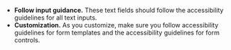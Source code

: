- **Follow input guidance.** These text fields should follow the accessibility guidelines for all text inputs.
- **Customization.** As you customize, make sure you follow accessibility guidelines for form templates and the accessibility guidelines for form controls.
